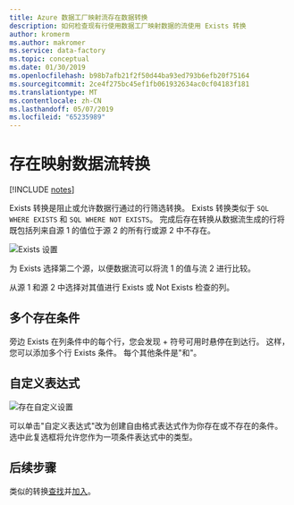 ```yaml
---
title: Azure 数据工厂映射流存在数据转换
description: 如何检查现有行使用数据工厂映射数据的流使用 Exists 转换
author: kromerm
ms.author: makromer
ms.service: data-factory
ms.topic: conceptual
ms.date: 01/30/2019
ms.openlocfilehash: b98b7afb21f2f50d44ba93ed793b6efb20f75164
ms.sourcegitcommit: 2ce4f275bc45ef1fb061932634ac0cf04183f181
ms.translationtype: MT
ms.contentlocale: zh-CN
ms.lasthandoff: 05/07/2019
ms.locfileid: "65235989"
---
```

# <a name="mapping-data-flow-exists-transformation"></a>存在映射数据流转换

[!INCLUDE [notes](../../includes/data-factory-data-flow-preview.md)]

Exists 转换是阻止或允许数据行通过的行筛选转换。 Exists 转换类似于 ```SQL WHERE EXISTS``` 和 ```SQL WHERE NOT EXISTS```。 完成后存在转换从数据流生成的行将既包括列来自源 1 的值位于源 2 的所有行或源 2 中不存在。

![Exists 设置](media/data-flow/exists.png "exists 1")

为 Exists 选择第二个源，以便数据流可以将流 1 的值与流 2 进行比较。

从源 1 和源 2 中选择对其值进行 Exists 或 Not Exists 检查的列。

## <a name="multiple-exists-conditions"></a>多个存在条件

旁边 Exists 在列条件中的每个行，您会发现 + 符号可用时悬停在到达行。 这样，您可以添加多个行 Exists 条件。 每个其他条件是"和"。

## <a name="custom-expression"></a>自定义表达式

![存在自定义设置](media/data-flow/exists1.png "存在自定义")

可以单击"自定义表达式"改为创建自由格式表达式作为你存在或不存在的条件。 选中此复选框将允许您作为一项条件表达式中的类型。

## <a name="next-steps"></a>后续步骤

类似的转换[查找](data-flow-lookup.md)并[加入](data-flow-join.md)。

